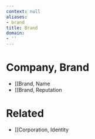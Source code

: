 ```yaml
---
context: null
aliases:
- brand
title: Brand
domain:
- ''
---
```


# Company, Brand

- [[Brand, Name
- [[Brand, Reputation

# Related

- [[Corporation, Identity
